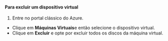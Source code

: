 #### <a name="to-delete-a-virtual-device"></a>Para excluir um dispositivo virtual
1. Entre no portal clássico do Azure.

* Clique em **Máquinas Virtuais**e então selecione o dispositivo virtual.
* Clique em **Excluir** e opte por excluir todos os discos da máquina virtual.



<!--HONumber=Nov16_HO2-->


